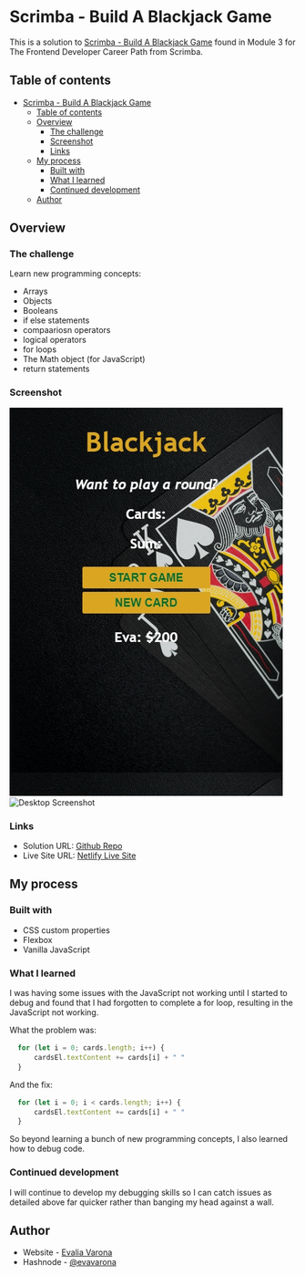 # Scrimba - Build A Blackjack Game

This is a solution to [Scrimba - Build A Blackjack Game](https://scrimba.com/learn/frontend) found in Module 3 for The Frontend Developer Career Path from Scrimba. 

## Table of contents

- [Scrimba - Build A Blackjack Game](#scrimba---build-a-blackjack-game)
  - [Table of contents](#table-of-contents)
  - [Overview](#overview)
    - [The challenge](#the-challenge)
    - [Screenshot](#screenshot)
    - [Links](#links)
  - [My process](#my-process)
    - [Built with](#built-with)
    - [What I learned](#what-i-learned)
    - [Continued development](#continued-development)
  - [Author](#author)

## Overview

### The challenge

Learn new programming concepts:
- Arrays
- Objects
- Booleans
- if else statements
- compaariosn operators
- logical operators
- for loops
- The Math object (for JavaScript)
- return statements

### Screenshot

![Mobile Screenshot](imgs/ss-mobile.png)
![Desktop Screenshot](imgs/ss-desktop.png)

### Links

- Solution URL: [Github Repo](https://github.com/varonalearns/Blackjack)
- Live Site URL: [Netlify Live Site](https://golden-babka-d60535.netlify.app/)

## My process

### Built with

- CSS custom properties
- Flexbox
- Vanilla JavaScript

### What I learned

I was having some issues with the JavaScript not working until I started to debug and found that I had forgotten to complete a for loop, resulting in the JavaScript not working. 

What the problem was:

```js
  for (let i = 0; cards.length; i++) {
      cardsEl.textContent += cards[i] + " "
  }
```
And the fix:

```js
  for (let i = 0; i < cards.length; i++) {
      cardsEl.textContent += cards[i] + " "
  }
```
So beyond learning a bunch of new programming concepts, I also learned how to debug code.

### Continued development

I will continue to develop my debugging skills so I can catch issues as detailed above far quicker rather than banging my head against a wall.

## Author

- Website - [Evalia Varona](https://www.evaliavarona.com)
- Hashnode - [@evavarona](https://evaliavarona.hashnode.dev)